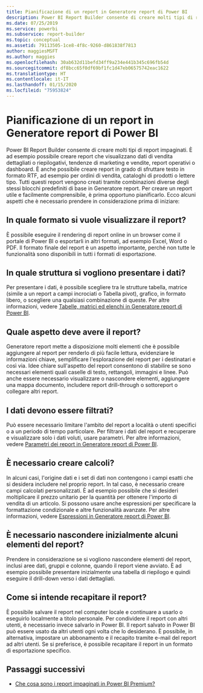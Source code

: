```yaml
---
title: Pianificazione di un report in Generatore report di Power BI
description: Power BI Report Builder consente di creare molti tipi di report impaginati. Per creare un report utile e facilmente comprensibile, è prima opportuno pianificarlo.
ms.date: 07/25/2019
ms.service: powerbi
ms.subservice: report-builder
ms.topic: conceptual
ms.assetid: 79113505-1ce8-4f8c-9260-d861838f7813
author: maggiesMSFT
ms.author: maggies
ms.openlocfilehash: 30ab632d11befd34ff9a234e441b345c696fb54d
ms.sourcegitcommit: df8bcc65f0df69bf1fc1d47eb06575742eac1622
ms.translationtype: HT
ms.contentlocale: it-IT
ms.lasthandoff: 01/15/2020
ms.locfileid: "75953824"
---
```

# <a name="planning-a-report-in-power-bi-report-builder"></a>Pianificazione di un report in Generatore report di Power BI

Power BI Report Builder consente di creare molti tipi di report impaginati. È ad esempio possibile creare report che visualizzano dati di vendita dettagliati o riepilogativi, tendenze di marketing e vendite, report operativi o dashboard. È anche possibile creare report in grado di sfruttare testo in formato RTF, ad esempio per ordini di vendita, cataloghi di prodotti o lettere tipo. Tutti questi report vengono creati tramite combinazioni diverse degli stessi blocchi predefiniti di base in Generatore report. Per creare un report utile e facilmente comprensibile, è prima opportuno pianificarlo. Ecco alcuni aspetti che è necessario prendere in considerazione prima di iniziare:  
  
## <a name="in-what-format-do-you-want-the-report-to-appear"></a>In quale formato si vuole visualizzare il report?
  
È possibile eseguire il rendering di report online in un browser come il portale di Power BI o esportarli in altri formati, ad esempio Excel, Word o PDF. Il formato finale del report è un aspetto importante, perché non tutte le funzionalità sono disponibili in tutti i formati di esportazione. 
  
## <a name="in-what-structure-do-you-want-to-present-the-data"></a>In quale struttura si vogliono presentare i dati?
  
Per presentare i dati, è possibile scegliere tra le strutture tabella, matrice (simile a un report a campi incrociati o Tabella pivot), grafico, in formato libero, o scegliere una qualsiasi combinazione di queste. Per altre informazioni, vedere [Tabelle, matrici ed elenchi in Generatore report di Power BI](report-builder-tables-matrices-lists.md).  
  
## <a name="how-do-you-want-your-report-to-look"></a>Quale aspetto deve avere il report?
  
Generatore report mette a disposizione molti elementi che è possibile aggiungere al report per renderlo di più facile lettura, evidenziare le informazioni chiave, semplificare l'esplorazione del report per i destinatari e così via. Idee chiare sull'aspetto del report consentono di stabilire se sono necessari elementi quali caselle di testo, rettangoli, immagini e linee. Può anche essere necessario visualizzare o nascondere elementi, aggiungere una mappa documento, includere report drill-through o sottoreport o collegare altri report.   
  
## <a name="should-the-data-be-filtered"></a>I dati devono essere filtrati?
  
Può essere necessario limitare l'ambito del report a località o utenti specifici o a un periodo di tempo particolare. Per filtrare i dati del report e recuperare e visualizzare solo i dati voluti, usare parametri. Per altre informazioni, vedere [Parametri dei report in Generatore report di Power BI](paginated-reports-parameters.md).  
  
## <a name="do-you-need-to-create-calculations"></a>È necessario creare calcoli? 
  
In alcuni casi, l'origine dati e i set di dati non contengono i campi esatti che si desidera includere nel proprio report. In tal caso, è necessario creare campi calcolati personalizzati. È ad esempio possibile che si desideri moltiplicare il prezzo unitario per la quantità per ottenere l'importo di vendita di un articolo. Si possono usare anche espressioni per specificare la formattazione condizionale e altre funzionalità avanzate. Per altre informazioni, vedere [Espressioni in Generatore report di Power BI](report-builder-expressions.md).  
  
## <a name="do-you-want-to-hide-report-items-initially"></a>È necessario nascondere inizialmente alcuni elementi del report?
  
Prendere in considerazione se si vogliono nascondere elementi del report, inclusi aree dati, gruppi e colonne, quando il report viene avviato. È ad esempio possibile presentare inizialmente una tabella di riepilogo e quindi eseguire il drill-down verso i dati dettagliati. 
  
## <a name="how-are-you-going-to-deliver-your-report"></a>Come si intende recapitare il report?  
  
È possibile salvare il report nel computer locale e continuare a usarlo o eseguirlo localmente a titolo personale. Per condividere il report con altri utenti, è necessario invece salvarlo in Power BI. Il report salvato in Power BI può essere usato da altri utenti ogni volta che lo desiderano. È possibile, in alternativa, impostare un abbonamento e il recapito tramite e-mail del report ad altri utenti. Se si preferisce, è possibile recapitare il report in un formato di esportazione specifico. 
  
## <a name="next-steps"></a>Passaggi successivi

- [Che cosa sono i report impaginati in Power BI Premium?](paginated-reports-report-builder-power-bi.md)
